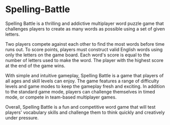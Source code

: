 # Spelling-Battle
Spelling Battle is a thrilling and addictive multiplayer word puzzle game that challenges players to create as many words as possible using a set of given letters.

Two players compete against each other to find the most words before time runs out. To score points, players must construct valid English words using only the letters on the game board. Each word's score is equal to the number of letters used to make the word. The player with the highest score at the end of the game wins.

With simple and intuitive gameplay, Spelling Battle is a game that players of all ages and skill levels can enjoy. The game features a range of difficulty levels and game modes to keep the gameplay fresh and exciting. In addition to the standard game mode, players can challenge themselves in timed mode, or compete in team-based multiplayer games.

Overall, Spelling Battle is a fun and competitive word game that will test players' vocabulary skills and challenge them to think quickly and creatively under pressure.
